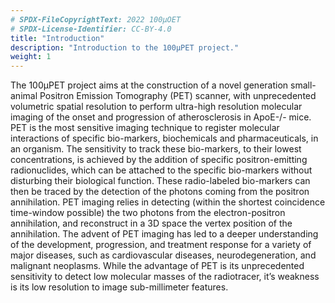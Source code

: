 ```yaml
---
# SPDX-FileCopyrightText: 2022 100µOET
# SPDX-License-Identifier: CC-BY-4.0
title: "Introduction"
description: "Introduction to the 100µPET project."
weight: 1
---
```


The 100μPET project aims at the construction of a novel generation small-animal Positron Emission Tomography (PET) scanner, with unprecedented volumetric spatial resolution to perform ultra-high resolution molecular imaging of the onset and progression of atherosclerosis in ApoE-/- mice.
PET is the most sensitive imaging technique to register molecular interactions of specific bio-markers, biochemicals and pharmaceuticals, in an organism. The sensitivity to track these bio-markers, to their lowest concentrations, is achieved by the addition of specific positron-emitting radionuclides, which can be attached to the specific bio-markers without disturbing their biological function. These radio-labeled bio-markers can then be traced by the detection of the photons coming from the positron annihilation. PET imaging relies in detecting (within the shortest coincidence time-window possible) the two photons from the electron-positron annihilation, and reconstruct in
a 3D space the vertex position of the annihilation.
The advent of PET imaging has led to a deeper understanding of the development, progression, and treatment response for a
variety of major diseases, such as cardiovascular diseases, neurodegeneration, and malignant neoplasms. While the advantage of PET is its unprecedented sensitivity to detect low molecular masses of the radiotracer, it’s weakness is its low resolution to image sub-millimeter features.

